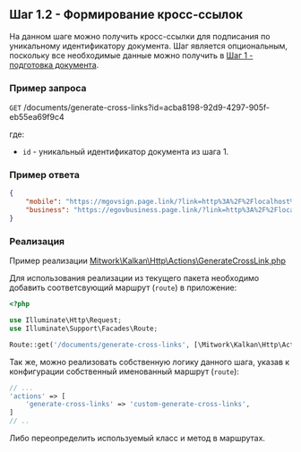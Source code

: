 ## Шаг 1.2 - Формирование кросс-ссылок

На данном шаге можно получить кросс-ссылки для подписания по уникальному идентификатору документа. Шаг является опциональным, поскольку все
необходимые данные можно получить в [Шаг 1 - подготовка документа](STEP_10_STORE_DOCUMENT.md).

### Пример запроса

`GET` /documents/generate-cross-links?id=acba8198-92d9-4297-905f-eb55ea69f9c4

где:

 - `id` - уникальный идентификатор документа из шага 1.

### Пример ответа

```json
{
    "mobile": "https://mgovsign.page.link/?link=http%3A%2F%2Flocalhost%2Fdocuments%2Fgenerate-link%3Fexpires%3D1697428841%26id%3D134372667717125%26signature%3D388119f23e5cdec7e7c7a58476b3aa7953ec5bb2f6c9b47b411e08222ee5e9eb&isi=1476128386&ibi=kz.egov.mobile&apn=kz.mobile.mgov",
    "business": "https://egovbusiness.page.link/?link=http%3A%2F%2Flocalhost%2Fdocuments%2Fgenerate-link%3Fexpires%3D1697428841%26id%3D134372667717125%26signature%3D388119f23e5cdec7e7c7a58476b3aa7953ec5bb2f6c9b47b411e08222ee5e9eb&isi=1597880144&ibi=kz.mobile.mgov.business&apn=kz.mobile.mgov.business"
}
```

### Реализация

Пример реализации [Mitwork\Kalkan\Http\Actions\GenerateCrossLink,php](../src/Http/Actions/GenerateCrossLink.php)

Для использования реализации из текущего пакета необходимо добавить соответсвующий маршрут (`route`) в приложение:

```php
<?php

use Illuminate\Http\Request;
use Illuminate\Support\Facades\Route;

Route::get('/documents/generate-cross-links', [\Mitwork\Kalkan\Http\Actions\GenerateCrossLink::class, 'generate'])->name(config('kalkan.actions.generate-cross-links'));
```

Так же, можно реализовать собственную логику данного шага, указав к конфигурации собственный именованный маршрут (`route`):

```php
// ...
'actions' => [
    'generate-cross-links' => 'custom-generate-cross-links',
]
// ..
```

Либо переопределить используемый класс и метод в маршрутах.
